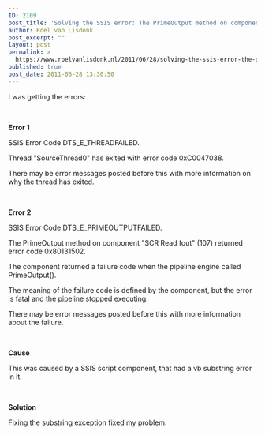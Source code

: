 ```yaml
---
ID: 2109
post_title: 'Solving the SSIS error: The PrimeOutput method on component &quot;&hellip;&quot; (107) returned error code 0x80131502.'
author: Roel van Lisdonk
post_excerpt: ""
layout: post
permalink: >
  https://www.roelvanlisdonk.nl/2011/06/28/solving-the-ssis-error-the-primeoutput-method-on-component-107-returned-error-code-0x80131502/
published: true
post_date: 2011-06-28 13:30:50
---
```

<p>I was getting the errors:</p>  <p>&#160;</p>  <p><strong>Error 1</strong></p>  <p>SSIS Error Code DTS_E_THREADFAILED.</p>  <p>Thread &quot;SourceThread0&quot; has exited with error code 0xC0047038.</p>  <p>There may be error messages posted before this with more information on why the thread has exited.</p>  <p>&#160;</p>  <p><strong>Error 2</strong></p>  <p>SSIS Error Code DTS_E_PRIMEOUTPUTFAILED.</p>  <p>The PrimeOutput method on component &quot;SCR Read fout&quot; (107) returned error code 0x80131502.</p>  <p>The component returned a failure code when the pipeline engine called PrimeOutput(). </p>  <p>The meaning of the failure code is defined by the component, but the error is fatal and the pipeline stopped executing.</p>  <p>There may be error messages posted before this with more information about the failure.</p>  <p>&#160;</p>  <p><strong>Cause</strong></p>  <p>This was caused by a SSIS script component, that had a vb substring error in it.</p>  <p>&#160;</p>  <p><strong>Solution</strong></p>  <p>Fixing the substring exception fixed my problem.</p>